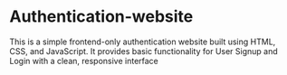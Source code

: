 # Authentication-website
This is a simple frontend-only authentication website built using HTML, CSS, and JavaScript. It provides basic functionality for User Signup and Login with a clean, responsive interface
